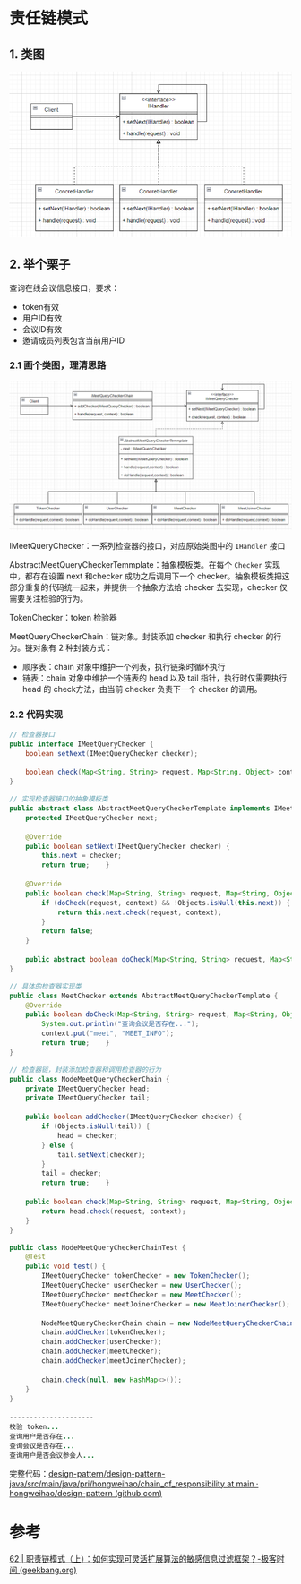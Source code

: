 # 责任链模式
## 1. 类图

![](img/chain_of_responsibility.png)


## 2. 举个栗子
查询在线会议信息接口，要求：
- token有效
- 用户ID有效
- 会议ID有效
- 邀请成员列表包含当前用户ID


### 2.1 画个类图，理清思路

![](img/meet_info_query.png)


IMeetQueryChecker：一系列检查器的接口，对应原始类图中的 `IHandler` 接口

AbstractMeetQueryCheckerTemmplate：抽象模板类。在每个 `Checker` 实现中，都存在设置 next 和checker 成功之后调用下一个 checker。抽象模板类把这部分重复的代码统一起来，并提供一个抽象方法给 checker 去实现，checker 仅需要关注检验的行为。

TokenChecker：token 检验器

MeetQueryCheckerChain：链对象。封装添加 checker 和执行 checker 的行为。链对象有 2 种封装方式：
- 顺序表：chain 对象中维护一个列表，执行链条时循环执行
- 链表：chain 对象中维护一个链表的 head 以及 tail 指针，执行时仅需要执行 head 的 check方法，由当前 checker 负责下一个 checker 的调用。


### 2.2 代码实现
```java
// 检查器接口
public interface IMeetQueryChecker {  
    boolean setNext(IMeetQueryChecker checker);  
  
    boolean check(Map<String, String> request, Map<String, Object> context);  
}
```


```java
// 实现检查器接口的抽象模板类
public abstract class AbstractMeetQueryCheckerTemplate implements IMeetQueryChecker {  
    protected IMeetQueryChecker next;  
  
    @Override  
    public boolean setNext(IMeetQueryChecker checker) {  
        this.next = checker;  
        return true;    }  
  
    @Override  
    public boolean check(Map<String, String> request, Map<String, Object> context) {  
        if (doCheck(request, context) && !Objects.isNull(this.next)) {  
            return this.next.check(request, context);  
        }  
        return false;  
    }  
  
    public abstract boolean doCheck(Map<String, String> request, Map<String, Object> context);  
}
```

```java
// 具体的检查器实现类
public class MeetChecker extends AbstractMeetQueryCheckerTemplate {  
    @Override  
    public boolean doCheck(Map<String, String> request, Map<String, Object> context) {  
        System.out.println("查询会议是否存在...");  
        context.put("meet", "MEET_INFO");  
        return true;    }  
}
```

```java
// 检查器链，封装添加检查器和调用检查器的行为
public class NodeMeetQueryCheckerChain {  
    private IMeetQueryChecker head;  
    private IMeetQueryChecker tail;  
  
    public boolean addChecker(IMeetQueryChecker checker) {  
        if (Objects.isNull(tail)) {  
            head = checker;  
        } else {  
            tail.setNext(checker);  
        }  
        tail = checker;  
        return true;    }  
  
    public boolean check(Map<String, String> request, Map<String, Object> context) {  
        return head.check(request, context);  
    }  
}
```


```java
public class NodeMeetQueryCheckerChainTest {  
    @Test  
    public void test() {  
        IMeetQueryChecker tokenChecker = new TokenChecker();  
        IMeetQueryChecker userChecker = new UserChecker();  
        IMeetQueryChecker meetChecker = new MeetChecker();  
        IMeetQueryChecker meetJoinerChecker = new MeetJoinerChecker();  
  
        NodeMeetQueryCheckerChain chain = new NodeMeetQueryCheckerChain();  
        chain.addChecker(tokenChecker);  
        chain.addChecker(userChecker);  
        chain.addChecker(meetChecker);  
        chain.addChecker(meetJoinerChecker);  
  
        chain.check(null, new HashMap<>());  
    }  
}

---------------------
校验 token...
查询用户是否存在...
查询会议是否存在...
查询用户是否会议参会人...
```


完整代码：[design-pattern/design-pattern-java/src/main/java/pri/hongweihao/chain_of_responsibility at main · hongweihao/design-pattern (github.com)](https://github.com/hongweihao/design-pattern/tree/main/design-pattern-java/src/main/java/pri/hongweihao/chain_of_responsibility)


# 参考
[62 | 职责链模式（上）：如何实现可灵活扩展算法的敏感信息过滤框架？-极客时间 (geekbang.org)](https://time.geekbang.org/column/article/216278)







